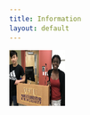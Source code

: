 ```yaml
---
title: Information
layout: default
---
```

 <img Width="100" height="100" src="assets/images/pic_for_site.jpg"/>
